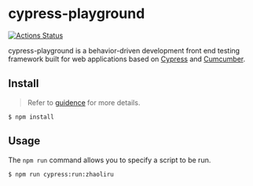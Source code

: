 # cypress-playground

[![Actions Status](https://github.com/HenrySHENhr/cypress-playground/workflows/CI/badge.svg)](https://github.com/HenrySHENhr/cypress-playground/actions)

cypress-playground is a behavior-driven development front end testing framework built for web applications based on [Cypress](https://cypress.io/) and [Cumcumber](https://cucumber.io/).

## Install
> Refer to [guidence](https://docs.cypress.io/guides/getting-started/installing-cypress.html) for more details.

```console
$ npm install
```

## Usage
The `npm run` command allows you to specify a script to be run.

```console
$ npm run cypress:run:zhaoliru
```
